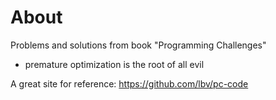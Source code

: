 # About
Problems and solutions from book "Programming Challenges"

- premature optimization is the root of all evil

A great site for reference: https://github.com/lbv/pc-code

